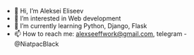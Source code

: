 - 👋 Hi, I’m Aleksei Eliseev
- 👀 I’m interested in Web development
- 🌱 I’m currently learning Python, Django, Flask
- 📫 How to reach me: alexseeffwork@gmail.com, telegram - @NiatpacBlack

<!---
NiatpacBlack/NiatpacBlack is a ✨ special ✨ repository because its `README.md` (this file) appears on your GitHub profile.
You can click the Preview link to take a look at your changes.
--->
